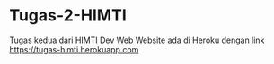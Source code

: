 # Tugas-2-HIMTI
 Tugas kedua dari HIMTI Dev Web
Website ada di Heroku dengan link https://tugas-himti.herokuapp.com